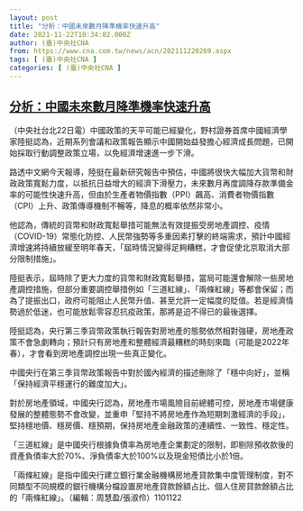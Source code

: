 ```yaml
---
layout: post
title: "分析：中國未來數月降準機率快速升高"
date: 2021-11-22T10:34:02.000Z
author: (臺)中央社CNA
from: https://www.cna.com.tw/news/acn/202111220269.aspx
tags: [ (臺)中央社CNA ]
categories: [ (臺)中央社CNA ]
---
```

<!--1637577242000-->
[分析：中國未來數月降準機率快速升高](https://www.cna.com.tw/news/acn/202111220269.aspx)
------

<div>
<div></div><div><p>（中央社台北22日電）中國政策的天平可能已經變化，野村證券首席中國經濟學家陸挺認為，近期系列會議和政策報告顯示中國開始益發擔心經濟成長問題，已開始採取行動調整政策立場，以免經濟增速進一步下滑。</p><p>路透中文網今天報導，陸挺在最新研究報告中預估，中國將很快大幅加大貨幣和財政政策寬鬆力度，以抵抗日益增大的經濟下滑壓力，未來數月再度調降存款準備金率的可能性快速升高，但由於生產者物價指數（PPI）飆高、消費者物價指數（CPI）上升、政策傳導機制不暢等，降息的概率依然非常小。</p><p>他認為，傳統的貨幣和財政寬鬆舉措可能無法有效提振受房地產調控、疫情（COVID-19）常態化防控、人民幣強勢等多重因素打擊的終端需求，預計中國經濟增速將持續放緩至明年春天，「屆時情況變得足夠糟糕，才會促使北京取消大部分限制措施」。</p><p>陸挺表示，屆時除了更大力度的貨幣和財政寬鬆舉措，當局可能還會解除一些房地產調控措施，但部分重要調控舉措例如「三道紅線」、「兩條紅線」等都會保留；而為了提振出口，政府可能阻止人民幣升值、甚至允許一定幅度的貶值。若是經濟情勢過於低迷，也可能放鬆零容忍抗疫政策，那將是迫不得已的最後選擇。</p><p>陸挺認為，央行第三季貨幣政策執行報告對房地產的態勢依然相對強硬，房地產政策不會急劇轉向；預計只有房地產和整體經濟最糟糕的時刻來臨（可能是2022年春），才會看到房地產調控出現一些真正變化。</p><p>中國央行在第三季貨幣政策報告中對於國內經濟的描述刪除了「穩中向好」，並稱「保持經濟平穩運行的難度加大」。</p><p>對於房地產領域，中國央行認為，房地產市場風險目前總體可控，房地產市場健康發展的整體態勢不會改變，並重申「堅持不將房地產作為短期刺激經濟的手段」，堅持穩地價、穩房價、穩預期，保持房地產金融政策的連續性、一致性、穩定性。</p><p>「三道紅線」是中國央行根據負債率為房地產企業劃定的限制，即剔除預收款後的資產負債率大於70%、淨負債率大於100%以及現金短債比小於1倍。</p><p>「兩條紅線」是指中國央行建立銀行業金融機構房地產貸款集中度管理制度，對不同類型不同規模的銀行機構分檔設置房地產貸款餘額占比、個人住房貸款餘額占比的「兩條紅線」。（編輯：周慧盈/張淑伶）1101122</p></div>
</div>
